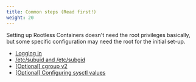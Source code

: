 ```yaml
---
title: Common steps (Read first!)
weight: 20
---
```


Setting up Rootless Containers doesn't need the root privileges basically, but some specific configuration
may need the root for the initial set-up.

- [Logging in](./login)
- [/etc/subuid and /etc/subgid](./subuid)
- [[Optional] cgroup v2](./cgroup2)
- [[Optional] Configuring sysctl values](./sysctl)
